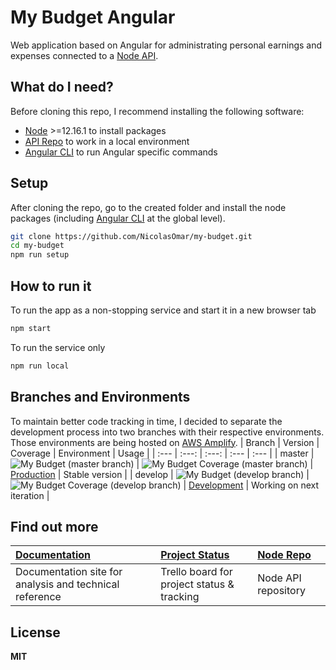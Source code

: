# My Budget Angular
Web application based on Angular for administrating personal earnings and expenses connected to a [Node API](https://github.com/NicolasOmar/my-budget-api).

## What do I need?
Before cloning this repo, I recommend installing the following software:
- [Node](https://nodejs.org/en/download/) >=12.16.1 to install packages
- [API Repo](https://github.com/NicolasOmar/my-budget-api) to work in a local environment
- [Angular CLI](https://cli.angular.io/) to run Angular specific commands

## Setup
After cloning the repo, go to the created folder and install the node packages (including [Angular CLI](https://cli.angular.io/) at the global level).
```sh
git clone https://github.com/NicolasOmar/my-budget.git
cd my-budget
npm run setup
```

## How to run it
To run the app as a non-stopping service and start it in a new browser tab
```sh
npm start
```
To run the service only
```sh
npm run local
```

## Branches and Environments
To maintain better code tracking in time, I decided to separate the development process into two branches with their respective environments.
Those environments are being hosted on [AWS Amplify](https://aws.amazon.com/amplify/).
| Branch | Version | Coverage | Environment | Usage |
| :--- | :---: | :---: | :--- | :--- |
| master | ![My Budget (master branch)](https://img.shields.io/github/package-json/v/nicolasomar/my-budget/master?color=success&label=%20&style=flat-square) | ![My Budget Coverage (master branch)](https://img.shields.io/codecov/c/github/nicolasomar/my-budget/master?label=%20&style=flat-square&logo=codecov) | [Production](https://in-progress.d1q34rcbg2o0b5.amplifyapp.com/) | Stable version |
| develop | ![My Budget (develop branch)](https://img.shields.io/github/package-json/v/nicolasomar/my-budget/develop?color=yellow&label=%20&style=flat-square) | ![My Budget Coverage (develop branch)](https://img.shields.io/codecov/c/github/nicolasomar/my-budget/develop?label=%20&style=flat-square&logo=codecov) | [Development](https://master.d2i6kyeewx6g66.amplifyapp.com/) | Working on next iteration |

## Find out more
| [Documentation](https://nicolasomar.github.io/my-budget-docs) | [Project Status](https://trello.com/b/R6Yn7vb0/mybudget) | [Node Repo](https://github.com/NicolasOmar/my-budget-api) |
| :--- | :--- | :--- |
| Documentation site for analysis and technical reference | Trello board for project status & tracking | Node API repository

## License
**MIT**
